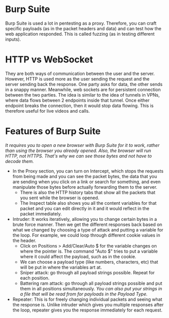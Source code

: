 # Burp Suite 
Burp Suite is used a lot in pentesting as a proxy. Therefore, you can craft specific payloads (as in the packet headers and data) and can test how the web application responded. This is called fuzzing (as in testing different inputs). 

# HTTP vs WebSocket
They are both ways of communication between the user and the server. However, HTTP is used more as the user sending the request and the server sending back the response. One party asks for data, the other sends in a snappy manner. Meanwhile, web sockets are for persistent connection between the two parties. The idea is similar to the idea of tunnels in VPNs, where data flows between 2 endpoints inside that tunnel. Once either endpoint breaks the connection, then it would stop data flowing. This is therefore useful for live videos and calls.  

# Features of Burp Suite
*It requires you to open a new browser with Burp Suite for it to work, rather than using the browser you already opened. Also, the browser will run HTTP, not HTTPS. That's why we can see those bytes and not have to decode them.*
- In the Proxy section, you can turn on Intercept, which stops the requests from being made and you can see the packet bytes, the data that you are sending when you click on a link or search for something, and even manipulate those bytes before actually forwarding them to the server. 
  - There is also the HTTP history tabs that show all the packets that you sent while the browser is opened.
  - The Inspect table also shows you all the content variables for that packet and you can edit directly in it and it would reflect in the packet immediately.
- Intruder: It works iteratively, allowing you to change certain bytes in a brute force manner. Then we get the different responses back based on what we changed by choosing a type of attack and putting a variable for the loop. For example, we could loop through different cookie values in the header. 
  - Click on Positions > Add/Clear/Auto $ for the variable changes on where the pointer is. The command "Auto $" tries to put a variable where it could affect the payload, such as in the cookie.
  - We can choose a payload type (like numbers, characters, etc) that will be put in where the variables art at.
  - Sniper attack: go through all payload strings possible. Repeat for each position.
  - Battering ram attack: go through all payload strings possible and put them in all positions simultaneously.
  *You can also put your strings in a file that will be read from for payloads in the Payload Type.*
- Repeater: This is for freely changing individual packets and seeing what the response is. Unlike intruder which gives you multiple responses after the loop, repeater gives you the response immediately for each request.

